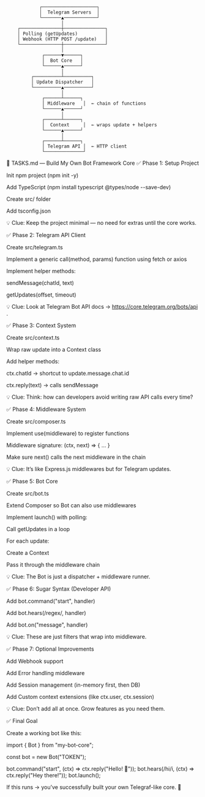                 ┌────────────────────┐
                │  Telegram Servers  │
                └───────▲────────────┘
                        │
        ┌───────────────┼───────────────┐
        │ Polling (getUpdates)          │
        │ Webhook (HTTP POST /update)   │
        └───────────────┼───────────────┘
                        │
                 ┌──────▼──────┐
                 │  Bot Core   │
                 └──────▲──────┘
                        │
             ┌──────────┴──────────┐
             │ Update Dispatcher   │
             └──────────▲──────────┘
                        │
                 ┌──────┴──────┐
                 │ Middleware   │  ← chain of functions
                 └──────▲──────┘
                        │
                 ┌──────┴──────┐
                 │  Context     │  ← wraps update + helpers
                 └──────▲──────┘
                        │
                 ┌──────┴──────┐
                 │ Telegram API │  ← HTTP client
                 └──────────────┘

📝 TASKS.md — Build My Own Bot Framework Core
✅ Phase 1: Setup Project

Init npm project (npm init -y)

Add TypeScript (npm install typescript @types/node --save-dev)

Create src/ folder

Add tsconfig.json

💡 Clue: Keep the project minimal — no need for extras until the core works.

✅ Phase 2: Telegram API Client

Create src/telegram.ts

Implement a generic call(method, params) function using fetch or axios

Implement helper methods:

sendMessage(chatId, text)

getUpdates(offset, timeout)

💡 Clue: Look at Telegram Bot API docs → https://core.telegram.org/bots/api
.

✅ Phase 3: Context System

Create src/context.ts

Wrap raw update into a Context class

Add helper methods:

ctx.chatId → shortcut to update.message.chat.id

ctx.reply(text) → calls sendMessage

💡 Clue: Think: how can developers avoid writing raw API calls every time?

✅ Phase 4: Middleware System

Create src/composer.ts

Implement use(middleware) to register functions

Middleware signature: (ctx, next) => { … }

Make sure next() calls the next middleware in the chain

💡 Clue: It’s like Express.js middlewares but for Telegram updates.

✅ Phase 5: Bot Core

Create src/bot.ts

Extend Composer so Bot can also use middlewares

Implement launch() with polling:

Call getUpdates in a loop

For each update:

Create a Context

Pass it through the middleware chain

💡 Clue: The Bot is just a dispatcher + middleware runner.

✅ Phase 6: Sugar Syntax (Developer API)

Add bot.command("start", handler)

Add bot.hears(/regex/, handler)

Add bot.on("message", handler)

💡 Clue: These are just filters that wrap into middleware.

✅ Phase 7: Optional Improvements

Add Webhook support

Add Error handling middleware

Add Session management (in-memory first, then DB)

Add Custom context extensions (like ctx.user, ctx.session)

💡 Clue: Don’t add all at once. Grow features as you need them.

✅ Final Goal

Create a working bot like this:

import { Bot } from "my-bot-core";

const bot = new Bot("TOKEN");

bot.command("start", (ctx) => ctx.reply("Hello! 🚀"));
bot.hears(/hi/i, (ctx) => ctx.reply("Hey there!"));
bot.launch();

If this runs → you’ve successfully built your own Telegraf-like core. 🎉
